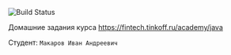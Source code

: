 ![Build Status](https://github.com/vanyusha82228/tinkoff-hm/actions/workflows/build.yml/badge.svg)

Домашние задания курса https://fintech.tinkoff.ru/academy/java

Студент: `Макаров Иван Андреевич`
